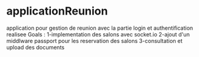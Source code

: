 # applicationReunion
application pour gestion de reunion avec la partie login et authentification realisee
Goals :
1-implementation des salons avec socket.io
2-ajout d'un middlware passport pour les reservation des salons
3-consultation et upload des documents
